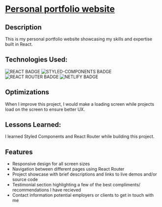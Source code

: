 # [Personal portfolio website](https://toobajamal.netlify.app)

## Description
This is my personal portfolio website showcasing my skills and expertise built in React. 

## Technologies Used: 
![REACT BADGE](https://img.shields.io/badge/React-20232A?style=for-the-badge&logo=react&logoColor=61DAFB)
![STYLED-COMPONENTS BADGE](https://img.shields.io/badge/styled--components-DB7093?style=for-the-badge&logo=styled-components&logoColor=white)
![REACT ROUTER BADGE](https://img.shields.io/badge/React_Router-CA4245?style=for-the-badge&logo=react-router&logoColor=white)
![NETLIFY BADGE](https://img.shields.io/badge/Netlify-00C7B7?style=for-the-badge&logo=netlify&logoColor=white)

## Optimizations

When I improve this project, I would make a loading screen while projects load on the screen to ensure better UX.

## Lessons Learned:

I learned Styled Components and React Router while building this project.

## Features
- Responsive design for all screen sizes
- Navigation between different pages using React Router
- Project showcase with brief descriptions and links to live demos and/or source code
- Testimonial section highlighting a few of the best compliments/ recommendations I have recieved
- Contact information potential employers or clients to get in touch with me
